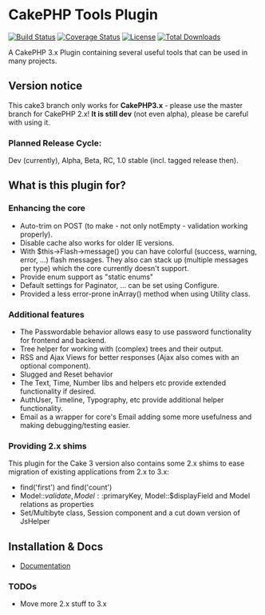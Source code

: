 # CakePHP Tools Plugin
[![Build Status](https://api.travis-ci.org/dereuromark/cakephp-tools.png?branch=cake3)](https://travis-ci.org/dereuromark/cakephp-tools)
[![Coverage Status](https://coveralls.io/repos/dereuromark/cakephp-tools/badge.png?branch=cake3)](https://coveralls.io/r/dereuromark/cakephp-tools)
[![License](https://poser.pugx.org/dereuromark/cakephp-tools/license.png)](https://packagist.org/packages/dereuromark/cakephp-tools)
[![Total Downloads](https://poser.pugx.org/dereuromark/cakephp-tools/d/total.png)](https://packagist.org/packages/dereuromark/cakephp-tools)

A CakePHP 3.x Plugin containing several useful tools that can be used in many projects.


## Version notice

This cake3 branch only works for **CakePHP3.x** - please use the master branch for CakePHP 2.x!
**It is still dev** (not even alpha), please be careful with using it.

### Planned Release Cycle:
Dev (currently), Alpha, Beta, RC, 1.0 stable (incl. tagged release then).

## What is this plugin for?

### Enhancing the core
- Auto-trim on POST (to make - not only notEmpty - validation working properly).
- Disable cache also works for older IE versions.
- With $this->Flash->message() you can have colorful (success, warning, error, ...) flash messages.
  They also can stack up (multiple messages per type) which the core currently doesn't support.
- Provide enum support as "static enums"
- Default settings for Paginator, ... can be set using Configure.
- Provided a less error-prone inArray() method when using Utility class.

### Additional features
- The Passwordable behavior allows easy to use password functionality for frontend and backend.
- Tree helper for working with (complex) trees and their output.
- RSS and Ajax Views for better responses (Ajax also comes with an optional component).
- Slugged and Reset behavior
- The Text, Time, Number libs and helpers etc provide extended functionality if desired.
- AuthUser, Timeline, Typography, etc provide additional helper functionality.
- Email as a wrapper for core's Email adding some more usefulness and making debugging/testing easier.

### Providing 2.x shims
This plugin for the Cake 3 version also contains some 2.x shims to ease migration of existing applications from 2.x to 3.x:
- find('first') and find('count')
- Model::$validate, Model::$primaryKey, Model::$displayField and Model relations as properties
- Set/Multibyte class, Session component and a cut down version of JsHelper

## Installation & Docs

- [Documentation](docs/README.md)

### TODOs

* Move more 2.x stuff to 3.x
